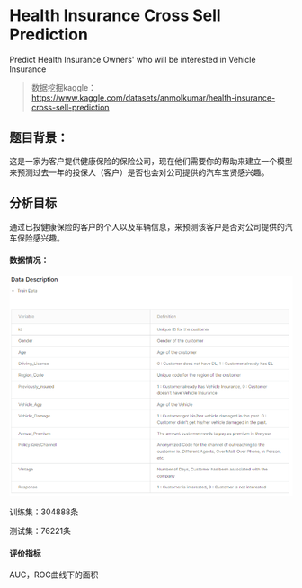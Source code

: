 # Health Insurance Cross Sell Prediction

Predict Health Insurance Owners' who will be interested in Vehicle Insurance

> 数据挖掘kaggle：https://www.kaggle.com/datasets/anmolkumar/health-insurance-cross-sell-prediction

## 题目背景：

这是一家为客户提供健康保险的保险公司，现在他们需要你的帮助来建立一个模型来预测过去一年的投保人（客户）是否也会对公司提供的汽车宝贤感兴趣。

## 分析目标

通过已投健康保险的客户的个人以及车辆信息，来预测该客户是否对公司提供的汽车保险感兴趣。

#### 数据情况：

![image-20221129232332760](./assets/data_description.png)

训练集：304888条

测试集：76221条

#### 评价指标

AUC，ROC曲线下的面积